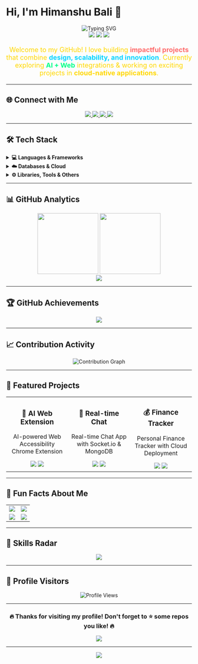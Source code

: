 # Hi, I'm Himanshu Bali 👋

<div align="center">
  <img src="https://readme-typing-svg.demolab.com?font=Fira+Code&pause=1000&color=00D4FF&size=28&center=true&vCenter=true&width=600&lines=Full+Stack+Developer;AI%2FML+Cloud+Engineer;DevOps+Enthusiast;Open+Source+Contributor;Always+Learning+New+Tech" alt="Typing SVG" />
</div>

<div align="center">
  <img src="https://img.shields.io/badge/🚀-Passionate%20Developer-FF6B6B?style=for-the-badge&labelColor=FF6B6B&color=white"/>
  <img src="https://img.shields.io/badge/AI%2FML-Cloud%20Engineer-00D4FF?style=for-the-badge&labelColor=00D4FF&color=white"/>
  <img src="https://img.shields.io/badge/DevOps-Enthusiast-00FF88?style=for-the-badge&labelColor=00FF88&color=white"/>
</div>

<div align="center">
  <p style="font-size: 18px; color: #FFD700; margin: 20px 0;">
    Welcome to my GitHub! I love building <strong style="color: #FF6B6B;">impactful projects</strong> that combine 
    <strong style="color: #00D4FF;">design, scalability, and innovation</strong>. 
    Currently exploring <strong style="color: #00FF88;">AI + Web</strong> integrations & working on exciting projects in 
    <strong style="color: #FFD700;">cloud-native applications</strong>.
  </p>
</div>

---

## 🌐 Connect with Me

<div align="center">
  <a href="https://www.linkedin.com/in/himanshu-bali" target="_blank">
    <img src="https://img.shields.io/badge/LinkedIn-0077B5?style=for-the-badge&logo=linkedin&logoColor=white&labelColor=0077B5"/>
  </a>
  <a href="mailto:himanshubali855@gmail.com">
    <img src="https://img.shields.io/badge/Email-D14836?style=for-the-badge&logo=gmail&logoColor=white&labelColor=D14836"/>
  </a>
  <a href="https://github.com/himanshubali" target="_blank">
    <img src="https://img.shields.io/badge/GitHub-181717?style=for-the-badge&logo=github&logoColor=white&labelColor=181717"/>
  </a>
  <a href="https://twitter.com/himanshubali" target="_blank">
    <img src="https://img.shields.io/badge/Twitter-1DA1F2?style=for-the-badge&logo=twitter&logoColor=white&labelColor=1DA1F2"/>
  </a>
</div>

---

## 🛠️ Tech Stack

<details>
<summary><b>💻 Languages & Frameworks</b></summary>
<br>
<div align="center">
  <img src="https://skillicons.dev/icons?i=js,ts,html,css,java,python,cpp,cs,c,react,reactnative,nextjs,angular,vue,express,django,flask,threejs,vite" />
</div>
</details>

<details>
<summary><b>☁️ Databases & Cloud</b></summary>
<br>
<div align="center">
  <img src="https://skillicons.dev/icons?i=mysql,mongodb,supabase,redis,gcp,aws,azure,vercel,netlify,docker,kubernetes" />
</div>
</details>

<details>
<summary><b>⚙️ Libraries, Tools & Others</b></summary>
<br>
<div align="center">
  <img src="https://skillicons.dev/icons?i=git,github,npm,pnpm,tailwind,bootstrap,figma,canva,pandas,numpy,matplotlib,sklearn,tensorflow,pytorch,opencv" />
  <br><br>
  <img src="https://img.shields.io/badge/Radix_UI-161618?style=for-the-badge&logo=radixui&logoColor=white"/> 
  <img src="https://img.shields.io/badge/JWT-black?style=for-the-badge&logo=jsonwebtokens&logoColor=white"/>
  <img src="https://img.shields.io/badge/Twilio-F22F46?style=for-the-badge&logo=twilio&logoColor=white"/>
</div>
</details>

---

## 📊 GitHub Analytics

<div align="center">
  <img src="https://github-readme-stats.vercel.app/api?username=himanshubali&show_icons=true&theme=tokyonight&hide_border=true&bg_color=0D1117&title_color=00D4FF&icon_color=00FF88&text_color=FFFFFF&border_radius=10" height="165px"/>
  <img src="https://github-readme-streak-stats.herokuapp.com/?user=himanshubali&theme=tokyonight&hide_border=true&background=0D1117&stroke=00D4FF&ring=00FF88&fire=FF6B6B&currStreakNum=00D4FF&sideNums=FFFFFF&currStreakLabel=00FF88&sideLabels=FFFFFF&dates=FFFFFF" height="165px"/>
</div>

<div align="center">
  <img src="https://github-readme-stats.vercel.app/api/top-langs/?username=himanshubali&layout=compact&theme=tokyonight&hide_border=true&bg_color=0D1117&title_color=00D4FF&text_color=FFFFFF&border_radius=10"/>
</div>

---

## 🏆 GitHub Achievements

<div align="center">
  <img src="https://github-profile-trophy.vercel.app/?username=himanshubali&theme=tokyonight&margin-w=15&margin-h=15&row=2&column=4&no-frame=true"/>
</div>

---

## 📈 Contribution Activity

<div align="center">
  <img src="https://github-readme-activity-graph.vercel.app/graph?username=himanshubali&theme=tokyonight&hide_border=true&area=true&color=00D4FF&line=00FF88&point=FF6B6B&area_color=0D1117" alt="Contribution Graph" />
</div>

---

## 🚀 Featured Projects

<div align="center">
  <table>
    <tr>
      <td align="center" width="33%">
        <h3>🤖 AI Web Extension</h3>
        <p>AI-powered Web Accessibility Chrome Extension</p>
        <img src="https://img.shields.io/badge/React-61DAFB?style=for-the-badge&logo=react&logoColor=black"/>
        <img src="https://img.shields.io/badge/JavaScript-F7DF1E?style=for-the-badge&logo=javascript&logoColor=black"/>
      </td>
      <td align="center" width="33%">
        <h3>💬 Real-time Chat</h3>
        <p>Real-time Chat App with Socket.io & MongoDB</p>
        <img src="https://img.shields.io/badge/Node.js-339933?style=for-the-badge&logo=node.js&logoColor=white"/>
        <img src="https://img.shields.io/badge/MongoDB-47A248?style=for-the-badge&logo=mongodb&logoColor=white"/>
      </td>
      <td align="center" width="33%">
        <h3>💰 Finance Tracker</h3>
        <p>Personal Finance Tracker with Cloud Deployment</p>
        <img src="https://img.shields.io/badge/Python-3776AB?style=for-the-badge&logo=python&logoColor=white"/>
        <img src="https://img.shields.io/badge/AWS-232F3E?style=for-the-badge&logo=amazon-aws&logoColor=white"/>
      </td>
    </tr>
  </table>
</div>

---

## 📌 Fun Facts About Me

<div align="center">
  <table>
    <tr>
      <td align="center">
        <img src="https://img.shields.io/badge/🔭-Learning%20AI%20Integrations-00D4FF?style=for-the-badge&labelColor=00D4FF&color=white"/>
      </td>
      <td align="center">
        <img src="https://img.shields.io/badge/✨-Design%20Systems-FF6B6B?style=for-the-badge&labelColor=FF6B6B&color=white"/>
      </td>
    </tr>
    <tr>
      <td align="center">
        <img src="https://img.shields.io/badge/🎯-Open%20Source%20AI%20Projects-00FF88?style=for-the-badge&labelColor=00FF88&color=white"/>
      </td>
      <td align="center">
        <img src="https://img.shields.io/badge/⚡-Debug%20with%20Music-FFD700?style=for-the-badge&labelColor=FFD700&color=black"/>
      </td>
    </tr>
  </table>
</div>

---

## 🎨 Skills Radar

<div align="center">
  <img src="https://github-readme-stats.vercel.app/api/wakatime?username=himanshubali&theme=tokyonight&hide_border=true&bg_color=0D1117&title_color=00D4FF&text_color=FFFFFF&border_radius=10"/>
</div>

---

## 👀 Profile Visitors

<div align="center">
  <img src="https://komarev.com/ghpvc/?username=himanshubali&label=Profile%20Views&color=00D4FF&style=for-the-badge&labelColor=0D1117" alt="Profile Views" />
</div>

---

<div align="center">
  <h3>🔥 Thanks for visiting my profile! Don't forget to ⭐ some repos you like! 🔥</h3>
  <img src="https://img.shields.io/badge/Made%20with%20❤️-by%20Himanshu%20Bali-FF6B6B?style=for-the-badge&labelColor=FF6B6B&color=white"/>
</div>

---

<div align="center">
  <img src="https://capsule-render.vercel.app/api?type=waving&color=gradient&height=100&section=footer&text=Keep%20Coding%20🚀&fontSize=30&fontColor=FFFFFF"/>
</div>

